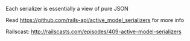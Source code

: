 Each serializer is essentially a view of pure JSON

Read https://github.com/rails-api/active_model_serializers for more info

Railscast: http://railscasts.com/episodes/409-active-model-serializers

